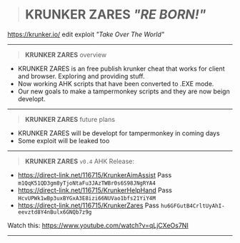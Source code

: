 ># KRUNKER ZARES *"RE BORN!"*
https://krunker.io/ edit exploit *"Take Over The World"*
__________________________________
>**KRUNKER ZARES** overview
- KRUNKER ZARES is an free publish krunker cheat that works for client and browser. Exploring and providing stuff.
- Now working AHK scripts that have been converted to .EXE mode.
- Our new goals to make a tampermonkey scripts and they are now beign developt.
__________________________________
>**KRUNKER ZARES** future plans
- KRUNKER ZARES will be developt for tampermonkey in coming days
- Some exploit will be leaked too
__________________________________
>**KRUNKER ZARES** `v0.4` AHK Release:
- https://direct-link.net/116715/KrunkerAimAssist Pass `m1QqK51QD3gm8yTjoNtaFu3JAzTWBr0s6S98JNgRYA4`
- https://direct-link.net/116715/KrunkerHelpHand Pass `HcvUPWk1wBp3uxBYGxA3E8izi66NUVao1bfs21YiY4M`
- https://direct-link.net/116715/KrunkerZares Pass `hu6GFGutB4CrltUyAhI-eevztd8Y4nBulx6GNQb7z9g`

Watch this: https://www.youtube.com/watch?v=qLjCXeOs7NI
__________________________________
